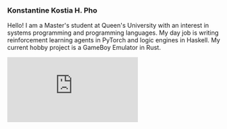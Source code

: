 ### Konstantine Kostia H. Pho

Hello! I am a Master's student at Queen's University with an interest in systems programming and programming languages.
My day job is writing reinforcement learning agents in PyTorch and logic engines in Haskell.
My current hobby project is a GameBoy Emulator in Rust.

![Stats](https://github.com/kostia-pho/profile-card/blob/main/index.html)

<!---
kostia-pho/kostia-pho is a ✨ special ✨ repository because its `README.md` (this file) appears on your GitHub profile.
You can click the Preview link to take a look at your changes.

- 👋 Hi, I’m @kostia-pho
- 👀 I’m interested in ...
- 🌱 I’m currently learning ...
- 💞️ I’m looking to collaborate on ...
- 📫 How to reach me ...
--->
